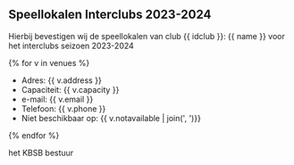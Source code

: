 ## Speellokalen Interclubs 2023-2024

Hierbij bevestigen wij de speellokalen van club {{ idclub }}: {{ name }} voor het interclubs seizoen 2023-2024

{% for v in venues %}

 - Adres: {{ v.address }}
 - Capaciteit: {{ v.capacity }}
 - e-mail: {{ v.email }}
 - Telefoon: {{ v.phone }}
 - Niet beschikbaar op: {{ v.notavailable | join(', ')}}


{% endfor %}

het KBSB bestuur